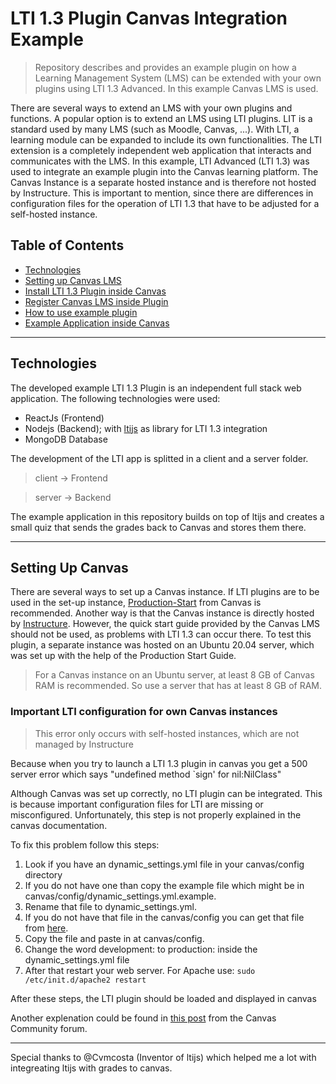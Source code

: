 # LTI 1.3 Plugin Canvas Integration Example

> Repository describes and provides an example plugin on how a Learning Management System (LMS) can be extended with your own plugins using LTI 1.3 Advanced. In this example Canvas LMS is used.

There are several ways to extend an LMS with your own plugins and functions. A popular option is to extend an LMS using LTI plugins. LIT is a standard used by many LMS (such as Moodle, Canvas, ...). With LTI, a learning module can be expanded to include its own functionalities. The LTI extension is a completely independent web application that interacts and communicates with the LMS.
In this example, LTI Advanced (LTI 1.3) was used to integrate an example plugin into the Canvas learning platform.
The Canvas Instance is a separate hosted instance and is therefore not hosted by Instructure.
This is important to mention, since there are differences in configuration files for the operation of LTI 1.3 that have to be adjusted for a self-hosted instance.

## Table of Contents

- [Technologies](#Technologies)
- [Setting up Canvas LMS](#SettingUpCanvas)
- [Install LTI 1.3 Plugin inside Canvas](#installation)
- [Register Canvas LMS inside Plugin](#deployment)
- [How to use example plugin](#aufbau)
- [Example Application inside Canvas](#aufbau)
<!-- - [Debuggen](#debuggen) -->

---

## Technologies

The developed example LTI 1.3 Plugin is an independent full stack web application.
The following technologies were used:
- ReactJs (Frontend)
- Nodejs (Backend); with [ltijs](https://github.com/Cvmcosta/ltijs) as library for LTI 1.3 integration
- MongoDB Database


The development of the LTI app is splitted in a client and a server folder.

> client -> Frontend

> server -> Backend

The example application in this repository builds on top of ltijs and creates a small quiz that sends the grades back to Canvas and stores them there.

---

## Setting Up Canvas

There are several ways to set up a Canvas instance.
If LTI plugins are to be used in the set-up instance, [Production-Start](https://github.com/instructure/canvas-lms/wiki/Production-Start) from Canvas is recommended. Another way is that the Canvas instance is directly hosted by [Instructure](https://www.instructure.com/).
However, the quick start guide provided by the Canvas LMS should not be used, as problems with LTI 1.3 can occur there.
To test this plugin, a separate instance was hosted on an Ubuntu 20.04 server, which was set up with the help of the Production Start Guide.

> For a Canvas instance on an Ubuntu server, at least 8 GB of Canvas RAM is recommended. So use a server that has at least 8 GB of RAM.

### Important LTI configuration for own Canvas instances

> This error only occurs with self-hosted instances, which are not managed by Instructure

Because when you try to launch a LTI 1.3 plugin in canvas you get a 500 server error which says "undefined method `sign' for nil:NilClass"

Although Canvas was set up correctly, no LTI plugin can be integrated. This is because important configuration files for LTI are missing or misconfigured.
Unfortunately, this step is not properly explained in the canvas documentation.

To fix this problem follow this steps:

1. Look if you have an dynamic_settings.yml file in your canvas/config directory
2. If you do not have one than copy the example file which might be in canvas/config/dynamic_settings.yml.example.
3. Rename that file to dynamic_settings.yml.
4. If you do not have that file in the canvas/config you can get that file from [here](https://raw.githubusercontent.com/instructure/canvas-lms/master/config/dynamic_settings.yml.example).
5. Copy the file and paste in at canvas/config.
6. Change the word development: to production: inside the dynamic_settings.yml file
7. After that restart your web server. For Apache use:
    `sudo /etc/init.d/apache2 restart`

After these steps, the LTI plugin should be loaded and displayed in canvas

Another explenation could be found in [this post](https://community.canvaslms.com/t5/Canvas-Developers-Group/Canvas-LTI-1-3-Error-Unknown-Key-Type/m-p/390285/highlight/true#M6345) from the Canvas Community forum.



---



Special thanks to @Cvmcosta (Inventor of ltijs) which helped me a lot with integreating ltijs with grades to canvas.
